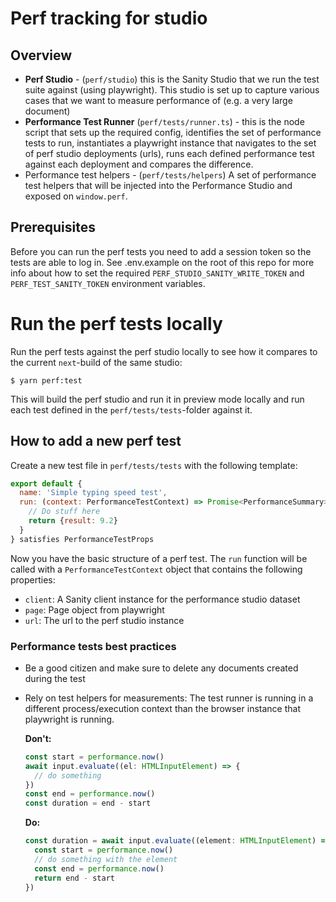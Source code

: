 # Perf tracking for studio

## Overview

- **Perf Studio** - (`perf/studio`) this is the Sanity Studio that we run the test suite against (using playwright). This studio is set up to capture various cases that we want to measure performance of (e.g. a very large document)
- **Performance Test Runner** (`perf/tests/runner.ts`) - this is the node script that sets up the required config, identifies the set of performance tests to run, instantiates a playwright instance that navigates to the set of perf studio deployments (urls), runs each defined performance test against each deployment and compares the difference.
- Performance test helpers - (`perf/tests/helpers`) A set of performance test helpers that will be injected into the Performance Studio and exposed on `window.perf`.

## Prerequisites

Before you can run the perf tests you need to add a session token so the tests are able to log in. See .env.example on the root of this repo for more info about how to set the required `PERF_STUDIO_SANITY_WRITE_TOKEN` and `PERF_TEST_SANITY_TOKEN` environment variables.

# Run the perf tests locally

Run the perf tests against the perf studio locally to see how it compares to the current `next`-build of the same studio:

```
$ yarn perf:test
```

This will build the perf studio and run it in preview mode locally and run each test defined in the `perf/tests/tests`-folder against it.

## How to add a new perf test

Create a new test file in `perf/tests/tests` with the following template:

```js
export default {
  name: 'Simple typing speed test',
  run: (context: PerformanceTestContext) => Promise<PerformanceSummary> {
    // Do stuff here
    return {result: 9.2}
  }
} satisfies PerformanceTestProps
```

Now you have the basic structure of a perf test. The `run` function will be called with a `PerformanceTestContext` object that contains the following properties:

- `client`: A Sanity client instance for the performance studio dataset
- `page`: Page object from playwright
- `url`: The url to the perf studio instance

### Performance tests best practices

- Be a good citizen and make sure to delete any documents created during the test
- Rely on test helpers for measurements: The test runner is running in a different process/execution context than the browser instance that playwright is running.

  **Don't:**

  ```ts
  const start = performance.now()
  await input.evaluate((el: HTMLInputElement) => {
    // do something
  })
  const end = performance.now()
  const duration = end - start
  ```

  **Do:**

  ```ts
  const duration = await input.evaluate((element: HTMLInputElement) => {
    const start = performance.now()
    // do something with the element
    const end = performance.now()
    return end - start
  })
  ```
